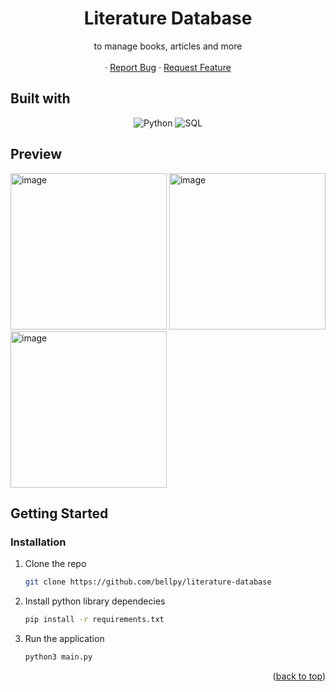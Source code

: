 <a name="readme-top"></a>

<div align="center">
  <a href="https://github.com/othneildrew/Best-README-Template">
    <link rel="icon" href="src/clinet/public/favicon.ico" type="image/x-icon">
  </a>

  <p align="center">
    <h1>Literature Database</h1>
    to manage books, articles and more
    <br />
    <br />
    ·
    <a href="https://github.com/bellpy/literature-database/issues/new?labels=bug&template=bug-report---.md">Report Bug</a>
    ·
    <a href="https://github.com/bellpy/literature-database/issues/new?labels=enhancement&template=feature-request---.md">Request Feature</a>
  </p>
</div>

## Built with
<div align="center">
  <img src="https://img.shields.io/badge/Python-3776AB?style=for-the-badge&logo=python&logoColor=white" alt="Python" title="Python">
  <img src="https://img.shields.io/badge/SQL-4479A1?style=for-the-badge&logo=postgresql&logoColor=white" alt="SQL" title="SQL">
</div>

## Preview
<img src="https://github.com/user-attachments/assets/f87734a9-6e78-47f0-8a22-d6eefc8809a3" alt="image" width="250">
<img src="https://github.com/user-attachments/assets/70a2e14b-7832-45a7-9dfb-f08f21b99ceb" alt="image" width="250">
<img src="https://github.com/user-attachments/assets/abb32b08-0686-4ded-890b-e1349e6afa7f" alt="image" width="250">

## Getting Started

### Installation

1. Clone the repo
   ```sh
   git clone https://github.com/bellpy/literature-database
   ```
2. Install python library dependecies
   ```sh
   pip install -r requirements.txt
   ```
3. Run the application
   ```sh
   python3 main.py
   ```

<p align="right">(<a href="#readme-top">back to top</a>)</p>
